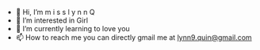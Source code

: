 - 👋 Hi, I’m m i s s l y n n Q
- 👀 I’m interested in Girl
- 🌱 I’m currently learning to love you
- 📫 How to reach me you can directly gmail me at lynn9.quin@gmail.com

<!---
m i s s l y n n Q - is a ✨ special ✨ repository because its `README.md` (this file) appears on your GitHub profile.
You can click the Preview link to take a look at your changes.
--->
